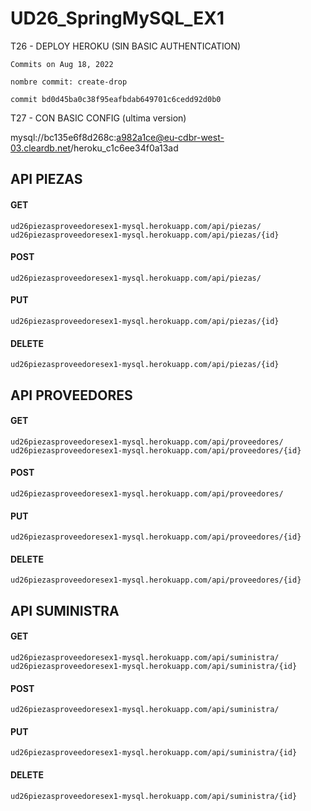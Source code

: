 # UD26_SpringMySQL_EX1

T26 - DEPLOY HEROKU (SIN BASIC AUTHENTICATION)
```
Commits on Aug 18, 2022

nombre commit: create-drop

commit bd0d45ba0c38f95eafbdab649701c6cedd92d0b0
```

T27 - CON BASIC CONFIG (ultima version)

mysql://bc135e6f8d268c:a982a1ce@eu-cdbr-west-03.cleardb.net/heroku_c1c6ee34f0a13ad

## API PIEZAS

#### GET
```
ud26piezasproveedoresex1-mysql.herokuapp.com/api/piezas/
ud26piezasproveedoresex1-mysql.herokuapp.com/api/piezas/{id}
```
#### POST
```
ud26piezasproveedoresex1-mysql.herokuapp.com/api/piezas/
```
#### PUT
```
ud26piezasproveedoresex1-mysql.herokuapp.com/api/piezas/{id}
```
#### DELETE
```
ud26piezasproveedoresex1-mysql.herokuapp.com/api/piezas/{id}
```

## API PROVEEDORES

#### GET
```
ud26piezasproveedoresex1-mysql.herokuapp.com/api/proveedores/
ud26piezasproveedoresex1-mysql.herokuapp.com/api/proveedores/{id}
```
#### POST
```
ud26piezasproveedoresex1-mysql.herokuapp.com/api/proveedores/
```
#### PUT
```
ud26piezasproveedoresex1-mysql.herokuapp.com/api/proveedores/{id}
```
#### DELETE
```
ud26piezasproveedoresex1-mysql.herokuapp.com/api/proveedores/{id}
```

## API SUMINISTRA

#### GET
```
ud26piezasproveedoresex1-mysql.herokuapp.com/api/suministra/
ud26piezasproveedoresex1-mysql.herokuapp.com/api/suministra/{id}
```
#### POST
```
ud26piezasproveedoresex1-mysql.herokuapp.com/api/suministra/
```
#### PUT
```
ud26piezasproveedoresex1-mysql.herokuapp.com/api/suministra/{id}
```
#### DELETE
```
ud26piezasproveedoresex1-mysql.herokuapp.com/api/suministra/{id}
```
